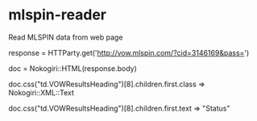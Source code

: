 mlspin-reader
=============

Read MLSPIN data from web page

response = HTTParty.get('http://vow.mlspin.com/?cid=3146169&pass=')

doc = Nokogiri::HTML(response.body)

doc.css("td.VOWResultsHeading")[8].children.first.class
=> Nokogiri::XML::Text

doc.css("td.VOWResultsHeading")[8].children.first.text
=> "Status"

